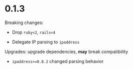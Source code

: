 0.1.3
=====

Breaking changes:

* Drop `ruby<2`, `rails<4`

* Delegate IP parsing to `ipaddress`

Upgrades: upgrade dependencies, **may** break compatibility

* `ipaddress>=0.8.2` changed parsing behavior
